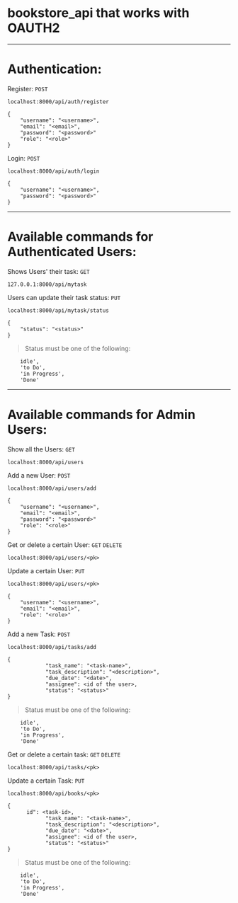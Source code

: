 # bookstore_api that works with OAUTH2

**********************************************
# Authentication:
Register: ``` POST ```
```
localhost:8000/api/auth/register
```
```
{
    "username": "<username>",
    "email": "<email>",
    "password": "<password>"
    "role": "<role>"
}
```
Login: ``` POST ```
```
localhost:8000/api/auth/login
```
```
{
    "username": "<username>",
    "password": "<password>"
}
```
**********************************************
# Available commands for Authenticated Users:

Shows Users' their task: ``` GET ```
```
127.0.0.1:8000/api/mytask
```
Users can update their task status: ``` PUT ```
```
localhost:8000/api/mytask/status
```
```
{
    "status": "<status>"
}
```
> Status must be one of the following:
```
    idle',
    'to Do',
    'in Progress',
    'Done'
```
**********************************************
# Available commands for Admin Users:

Show all the Users: ``` GET ```
```
localhost:8000/api/users
```
Add a new User: ``` POST ```
```
localhost:8000/api/users/add
```
```
{
    "username": "<username>",
    "email": "<email>",
    "password": "<password>"
    "role": "<role>"
}
```
Get or delete a certain User: ``` GET ``` ``` DELETE ```
```
localhost:8000/api/users/<pk>
```
Update a certain User: ``` PUT ```
```
localhost:8000/api/users/<pk>
```
```
{
    "username": "<username>",
    "email": "<email>",
    "role": "<role>"
}
```
Add a new Task: ``` POST ```
```
localhost:8000/api/tasks/add
```
```
{
			"task_name": "<task-name>",
			"task_description": "<description>",
			"due_date": "<date>",
			"assignee": <id of the user>,
			"status": "<status>"
}
```
> Status must be one of the following:
```
    idle',
    'to Do',
    'in Progress',
    'Done'
```
Get or delete a certain task: ``` GET ``` ``` DELETE ```
```
localhost:8000/api/tasks/<pk>
```
Update a certain Task: ``` PUT ``` 
```
localhost:8000/api/books/<pk>
```
```
{
      id": <task-id>,
			"task_name": "<task-name>",
			"task_description": "<description>",
			"due_date": "<date>",
			"assignee": <id of the user>,
			"status": "<status>"
}
```
> Status must be one of the following:
```
    idle',
    'to Do',
    'in Progress',
    'Done'
```
